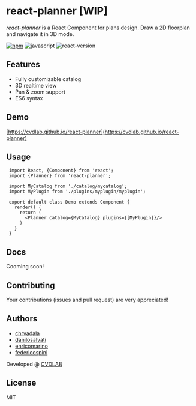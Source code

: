 # react-planner [WIP]
*react-planner* is a React Component for plans design.
Draw a 2D floorplan and navigate it in 3D mode.

[![npm](https://img.shields.io/npm/v/react-planner.svg?maxAge=2592000?style=plastic)](https://www.npmjs.com/package/react-planner)
![javascript](https://img.shields.io/badge/javascript-ES6-fbde34.svg)
![react-version](https://img.shields.io/badge/react%20version-15.0.0%20or%20later-61dafb.svg)

## Features
- Fully customizable catalog
- 3D realtime view
- Pan & zoom support
- ES6 syntax

## Demo

[https://cvdlab.github.io/react-planner](https://cvdlab.github.io/react-planner)


## Usage
```
 import React, {Component} from 'react';
 import {Planner} from 'react-planner';

 import MyCatalog from './catalog/mycatalog';
 import MyPlugin from './plugins/myplugin/myplugin';

 export default class Demo extends Component {
   render() {
     return (
       <Planner catalog={MyCatalog} plugins={[MyPlugin]}/>
     )
   }
 }
```

## Docs

Cooming soon!

## Contributing
Your contributions (issues and pull request) are very appreciated!

## Authors
- [chrvadala](https://github.com/chrvadala)
- [danilosalvati](https://github.com/danilosalvati)
- [enricomarino](https://github.com/enricomarino)
- [federicospini](https://github.com/federicospini)


Developed @ [CVDLAB](http://cvdlab.org/)

## License
MIT
